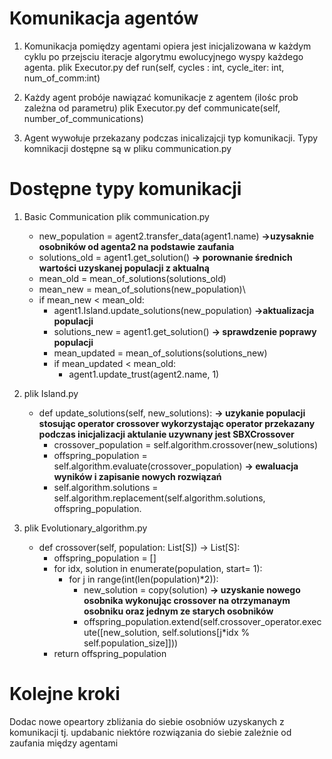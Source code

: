 # Komunikacja agentów

1. Komunikacja pomiędzy agentami opiera jest inicjalizowana w każdym cyklu po przejsciu iteracje algorytmu ewolucyjnego wyspy każdego agenta.
plik Executor.py 
def run(self, cycles : int, cycle_iter: int, num_of_comm:int)

2. Każdy agent probóje nawiązać komunikacje z agentem (ilośc prob zależna od parametru)
plik Executor.py 
def communicate(self, number_of_communications)

3. Agent wywołuje przekazany podczas inicalizajcji typ komunikacji. Typy komnikacji dostępne są w pliku communication.py 

# Dostępne typy komunikacji 

1. Basic Communication plik communication.py 
   * new_population = agent2.transfer_data(agent1.name) **->uzysaknie osobników od agenta2 na podstawie zaufania**
   * solutions_old = agent1.get_solution()  **-> porownanie średnich wartości uzyskanej populacji z aktualną** 
   * mean_old = mean_of_solutions(solutions_old) 
   * mean_new = mean_of_solutions(new_population)\
   * if mean_new < mean_old:
        * agent1.Island.update_solutions(new_population)  **->aktualizacja populacji** 
        * solutions_new = agent1.get_solution() **-> sprawdzenie poprawy populacji**
        * mean_updated = mean_of_solutions(solutions_new)
        * if mean_updated < mean_old:
            * agent1.update_trust(agent2.name, 1)
2. plik Island.py
    * def update_solutions(self, new_solutions): **-> uzykanie populacji stosując operator crossover wykorzystając operator  przekazany podczas inicjalizacji aktulanie uzywnany jest SBXCrossover**
        * crossover_population = self.algorithm.crossover(new_solutions)
        * offspring_population = self.algorithm.evaluate(crossover_population) **-> ewaluacja wyników i zapisanie nowych rozwiązań**
        * self.algorithm.solutions = self.algorithm.replacement(self.algorithm.solutions, offspring_population.

3. plik Evolutionary_algorithm.py
   * def crossover(self, population: List[S]) -> List[S]:
        * offspring_population = []
        * for idx, solution in enumerate(population, start= 1):
            * for j in range(int(len(population)*2)):
                * new_solution = copy(solution) **-> uzyskanie nowego osobnika wykonując crossover na otrzymanaym osobniku oraz jednym ze starych osobników**
                * offspring_population.extend(self.crossover_operator.execute([new_solution, self.solutions[j*idx % self.population_size]]))
        * return offspring_population
        
# Kolejne kroki

Dodac nowe opeartory zbliżania do siebie osobniów uzyskanych z komunikacji tj. updabanic niektóre rozwiązania do siebie zależnie od zaufania między agentami
